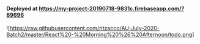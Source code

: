 #### Deployed at https://my-project-20190718-9831c.firebaseapp.com/?89696

![https://raw.githubusercontent.com/ritzacco/AU-July-2020-Batch2/master/React%20-%20Morning%20%26%20Afternoon/todo.png]
